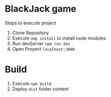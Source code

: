 # BlackJack game

Steps to execute project

1. Clone Repository
2. Execute ```nmp install``` to install node modules
3. Run devServer ```npm run dev```
4. Open Proyect ```localhost:3000```

# Build

1. Execute ```npm build```
2. Deploy ```dist``` folder content